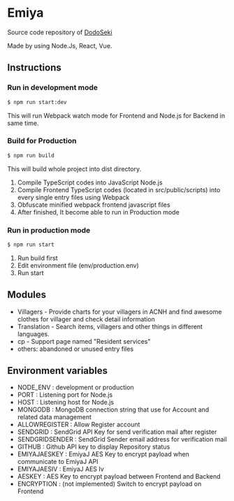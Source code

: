 # Emiya
Source code repository of [DodoSeki](https://dodo.ij.r)

Made by using Node.Js, React, Vue.

## Instructions
### Run in development mode
```bash
$ npm run start:dev
```
This will run Webpack watch mode for Frontend and Node.js for Backend in same time.

### Build for Production
```bash
$ npm run build
```
This will build whole project into dist directory.
1. Compile TypeScript codes into JavaScript Node.js
2. Compile Frontend TypeScript codes (located in src/public/scripts) into every single entry files using Webpack
3. Obfuscate minified webpack frontend javascript files
4. After finished, It become able to run in Production mode
### Run in production mode
```bash
$ npm run start
```
1. Run build first
2. Edit environment file (env/production.env)
3. Run start
## Modules
 - Villagers - Provide charts for your villagers in ACNH and find awesome clothes for villager and check detail information
 - Translation - Search items, villagers and other things in different languages.
 - cp - Support page named "Resident services"
 - others: abandoned or unused entry files

## Environment variables
 - NODE_ENV : development or production
 - PORT : Listening port for Node.js
 - HOST : Listening host for Node.js
 - MONGODB : MongoDB connection string that use for Account and related data management
 - ALLOWREGISTER : Allow Register account
 - SENDGRID : SendGrid API Key for send verification mail after register
 - SENDGRIDSENDER : SendGrid Sender email address for verification mail
 - GITHUB : Github API key to display Repository status
 - EMIYAJAESKEY : EmiyaJ AES Key to encrypt payload when communicate to EmiyaJ API
 - EMIYAJAESIV : EmiyaJ AES Iv 
 - AESKEY : AES Key to encrypt payload between Frontend and Backend
 - ENCRYPTION : (not implemented) Switch to encrypt payload on Frontend

